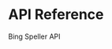 <!-- 
NavPath: Bing Speller API
LinkLabel: API Reference
Weight: 15
ExternalLink: https://bingapis.portal.azure-api.net/docs/services/56b43eeccf5ff8098cef3807/operations/56b4447dcf5ff8098cef380d
-->
# API Reference
Bing Speller API
